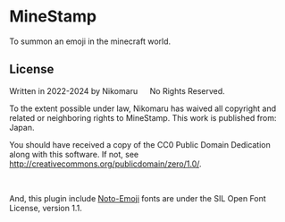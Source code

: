 # MineStamp

To summon an emoji in the minecraft world.

## License 
Written in 2022-2024 by Nikomaru &emsp; No Rights Reserved. <br>

To the extent possible under law, Nikomaru has waived all copyright and related or neighboring rights to MineStamp. This work is published from: Japan.<br>

You should have received a copy of the CC0 Public Domain Dedication along with this software. If not, see <http://creativecommons.org/publicdomain/zero/1.0/>.

<br>

And, this plugin include [Noto-Emoji](https://github.com/googlefonts/noto-emoji) fonts are under the SIL Open Font License, version 1.1.



